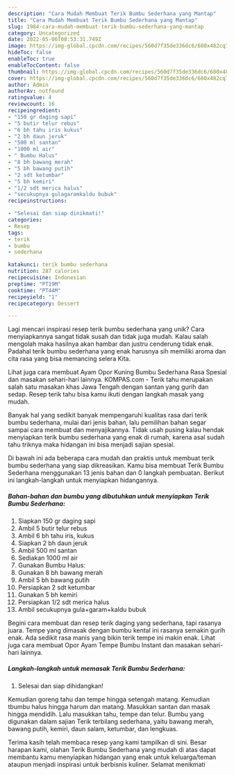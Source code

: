 ```yaml
---
description: "Cara Mudah Membuat Terik Bumbu Sederhana yang Mantap"
title: "Cara Mudah Membuat Terik Bumbu Sederhana yang Mantap"
slug: 1984-cara-mudah-membuat-terik-bumbu-sederhana-yang-mantap
category: Uncategorized
date: 2022-05-06T08:53:31.749Z
image: https://img-global.cpcdn.com/recipes/560d7f35de336dc6/680x482cq70/terik-bumbu-sederhana-foto-resep-utama.jpg
hideToc: false
enableToc: true
enableTocContent: false
thumbnail: https://img-global.cpcdn.com/recipes/560d7f35de336dc6/680x482cq70/terik-bumbu-sederhana-foto-resep-utama.jpg
cover: https://img-global.cpcdn.com/recipes/560d7f35de336dc6/680x482cq70/terik-bumbu-sederhana-foto-resep-utama.jpg
author: Admin
authorAv: notfound
ratingvalue: 4
reviewcount: 16
recipeingredient:
- "150 gr daging sapi"
- "5 butir telur rebus"
- "6 bh tahu iris kukus"
- "2 bh daun jeruk"
- "500 ml santan"
- "1000 ml air"
- " Bumbu Halus"
- "8 bh bawang merah"
- "5 bh bawang putih"
- "2 sdt ketumbar"
- "5 bh kemiri"
- "1/2 sdt merica halus"
- "secukupnya gulagaramkaldu bubuk"
recipeinstructions:

- "Selesai dan siap dinikmati!"
categories:
- Resep
tags:
- terik
- bumbu
- sederhana

katakunci: terik bumbu sederhana 
nutrition: 287 calories
recipecuisine: Indonesian
preptime: "PT19M"
cooktime: "PT44M"
recipeyield: "1"
recipecategory: Dessert

---
```





Lagi mencari inspirasi resep terik bumbu sederhana yang unik? Cara menyiapkannya sangat tidak susah dan tidak juga mudah. Kalau salah mengolah maka hasilnya akan hambar dan justru cenderung tidak enak. Padahal terik bumbu sederhana yang enak harusnya sih memiliki aroma dan cita rasa yang bisa memancing selera Kita.





Lihat juga cara membuat Ayam Opor Kuning Bumbu Sederhana Rasa Spesial dan masakan sehari-hari lainnya. KOMPAS.com - Terik tahu merupakan salah satu masakan khas Jawa Tengah dengan santan yang gurih dan sedap. Resep terik tahu bisa kamu ikuti dengan langkah masak yang mudah.

Banyak hal yang sedikit banyak mempengaruhi kualitas rasa dari terik bumbu sederhana, mulai dari jenis bahan, lalu pemilihan bahan segar sampai cara membuat dan menyajikannya. Tidak usah pusing kalau hendak menyiapkan terik bumbu sederhana yang enak di rumah, karena asal sudah tahu triknya maka hidangan ini bisa menjadi sajian spesial.






Di bawah ini ada beberapa cara mudah dan praktis untuk membuat terik bumbu sederhana yang siap dikreasikan. Kamu bisa membuat Terik Bumbu Sederhana menggunakan 13 jenis bahan dan 0 langkah pembuatan. Berikut ini langkah-langkah untuk menyiapkan hidangannya.

<!--inarticleads1-->

##### Bahan-bahan dan bumbu yang dibutuhkan untuk menyiapkan Terik Bumbu Sederhana:

1. Siapkan 150 gr daging sapi
1. Ambil 5 butir telur rebus
1. Ambil 6 bh tahu iris, kukus
1. Siapkan 2 bh daun jeruk
1. Ambil 500 ml santan
1. Sediakan 1000 ml air
1. Gunakan  Bumbu Halus:
1. Gunakan 8 bh bawang merah
1. Ambil 5 bh bawang putih
1. Persiapkan 2 sdt ketumbar
1. Gunakan 5 bh kemiri
1. Persiapkan 1/2 sdt merica halus
1. Ambil secukupnya gula+garam+kaldu bubuk


Begini cara membuat dan resep terik daging yang sederhana, tapi rasanya juara. Tempe yang dimasak dengan bumbu kental ini rasanya semakin gurih enak. Ada sedikit rasa manis yang bikin terik tempe ini makin enak. Lihat juga cara membuat Opor Ayam Tempe Bumbu Instant dan masakan sehari-hari lainnya. 

<!--inarticleads2-->

##### Langkah-langkah untuk memasak Terik Bumbu Sederhana:


1. Selesai dan siap dihidangkan!

Kemudian goreng tahu dan tempe hingga setengah matang. Kemudian tbumbu halus hingga harum dan matang. Masukkan santan dan masak hingga mendidih. Lalu masukkan tahu, tempe dan telur. Bumbu yang digunakan dalam sajian Terik terbilang sederhana, yaitu bawang merah, bawang putih, kemiri, daun salam, ketumbar, dan lengkuas. 

Terima kasih telah membaca resep yang kami tampilkan di sini. Besar harapan kami, olahan Terik Bumbu Sederhana yang mudah di atas dapat membantu kamu menyiapkan hidangan yang enak untuk keluarga/teman ataupun menjadi inspirasi untuk berbisnis kuliner. Selamat menikmati
